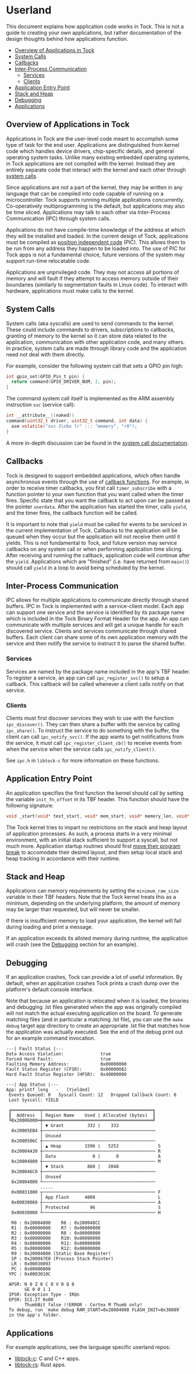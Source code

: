 Userland
========

This document explains how application code works in Tock. This is not a guide
to creating your own applications, but rather documentation of the design
thoughts behind how applications function.

<!-- npm i -g markdown-toc; markdown-toc -i Userland.md -->

<!-- toc -->

- [Overview of Applications in Tock](#overview-of-applications-in-tock)
- [System Calls](#system-calls)
- [Callbacks](#callbacks)
- [Inter-Process Communication](#inter-process-communication)
  * [Services](#services)
  * [Clients](#clients)
- [Application Entry Point](#application-entry-point)
- [Stack and Heap](#stack-and-heap)
- [Debugging](#debugging)
- [Applications](#applications)

<!-- tocstop -->

## Overview of Applications in Tock

Applications in Tock are the user-level code meant to accomplish some type of
task for the end user. Applications are distinguished from kernel code which
handles device drivers, chip-specific details, and general operating system
tasks. Unlike many existing embedded operating systems, in Tock applications
are not compiled with the kernel. Instead they are entirely separate code
that interact with the kernel and each other through [system
calls](https://en.wikipedia.org/wiki/System_call).

Since applications are not a part of the kernel, they may be written in any
language that can be compiled into code capable of running on a microcontroller.
Tock supports running multiple applications concurrently. Co-operatively
multiprogramming is the default, but applications may also be time sliced.
Applications may talk to each other via Inter-Process Communication (IPC)
through system calls.

Applications do not have compile-time knowledge of the address at which they
will be installed and loaded. In the current design of Tock, applications must
be compiled as [position independent
code](https://en.wikipedia.org/wiki/Position-independent_code) (PIC). This
allows them to be run from any address they happen to be loaded into. The use
of PIC for Tock apps is not a fundamental choice, future versions of the system
may support run-time relocatable code.

Applications are unprivileged code. They may not access all portions of memory
and will fault if they attempt to access memory outside of their boundaries
(similarly to segmentation faults in Linux code). To interact with hardware,
applications must make calls to the kernel.


## System Calls

System calls (aka syscalls) are used to send commands to the kernel. These
could include commands to drivers, subscriptions to callbacks, granting of
memory to the kernel so it can store data related to the application,
communication with other application code, and many others. In practice,
system calls are made through library code and the application need not
deal with them directly.

For example, consider the following system call that sets a GPIO pin high:

```c
int gpio_set(GPIO_Pin_t pin) {
  return command(GPIO_DRIVER_NUM, 2, pin);
}
```

The command system call itself is implemented as the ARM assembly instruction
`svc` (service call):

```c
int __attribute__((naked))
command(uint32_t driver, uint32_t command, int data) {
  asm volatile("svc 2\nbx lr" ::: "memory", "r0");
}
```

A more in-depth discussion can be found in the [system call
documentation](./Syscalls.md).


## Callbacks

Tock is designed to support embedded applications, which often handle
asynchronous events through the use of [callback
functions](https://en.wikipedia.org/wiki/Callback_(computer_programming)). For
example, in order to receive timer callbacks, you first call `timer_subscribe`
with a function pointer to your own function that you want called when the
timer fires. Specific state that you want the callback to act upon can be
passed as the pointer `userdata`. After the application has started the timer,
calls `yield`, and the timer fires, the callback function will be called.

It is important to note that `yield` must be called for events to be serviced in
the current implementation of Tock. Callbacks to the application will be queued
when they occur but the application will not receive them until it yields. This
is not fundamental to Tock, and future version may service callbacks on any
system call or when performing application time slicing. After receiving and
running the callback, application code will continue after the `yield`.
Applications which are "finished" (i.e. have returned from `main()`) should call
`yield` in a loop to avoid being scheduled by the kernel.


## Inter-Process Communication

IPC allows for multiple applications to communicate directly through shared
buffers. IPC in Tock is implemented with a service-client model. Each app can
support one service and the service is identified by its package name which is
included in the Tock Binary Format Header for the app. An app can communicate
with multiple services and will get a unique handle for each discovered service.
Clients and services communicate through shared buffers. Each client can share
some of its own application memory with the service and then notify the service
to instruct it to parse the shared buffer.

### Services

Services are named by the package name included in the app's TBF header.
To register a service, an app can call `ipc_register_svc()` to setup a callback.
This callback will be called whenever a client calls notify on that service.

### Clients

Clients must first discover services they wish to use with the function
`ipc_discover()`. They can then share a buffer with the service by calling
`ipc_share()`. To instruct the service to do something with the buffer, the
client can call `ipc_notify_svc()`. If the app wants to get notifications from
the service, it must call `ipc_register_client_cb()` to receive events from when
the service when the service calls `ipc_notify_client()`.

See `ipc.h` in `libtock-c` for more information on these functions.

## Application Entry Point

An application specifies the first function the kernel should call by setting
the variable `init_fn_offset` in its TBF header. This function should have the
following signature:

```c
void _start(void* text_start, void* mem_start, void* memory_len, void* app_heap_break);
```

The Tock kernel tries to impart no restrictions on the stack and heap layout of
application processes. As such, a process starts in a very minimal environment,
with an initial stack sufficient to support a syscall, but not much more.
Application startup routines should first
[move their program break](/doc/syscalls/memop.md#operation-type-0-brk) to accomodate
their desired layout, and then setup local stack and heap tracking in accordance
with their runtime.


## Stack and Heap

Applications can memory requirements by setting the `minimum_ram_size` variable
in their TBF headers. Note that the Tock kernel treats this as a minimum,
depending on the underlying platform, the amount of memory may be larger than
requested, but will never be smaller.

If there is insufficient memory to load your application, the kernel will fail
during loading and print a message.

If an application exceeds its alloted memory during runtime, the application
will crash (see the [Debugging](#debugging) section for an example).

## Debugging

If an application crashes, Tock can provide a lot of useful information.
By default, when an application crashes Tock prints a crash dump over the
platform's default console interface.

Note that because an application is relocated when it is loaded, the binaries
and debugging .lst files generated when the app was originally compiled will not
match the actual executing application on the board. To generate matching files
(and in particular a matching .lst file), you can use the `make debug` target
app directory to create an appropriate .lst file that matches how the
application was actually executed. See the end of the debug print out for an
example command invocation.

```
---| Fault Status |---
Data Access Violation:              true
Forced Hard Fault:                  true
Faulting Memory Address:            0x00000000
Fault Status Register (CFSR):       0x00000082
Hard Fault Status Register (HFSR):  0x40000000

---| App Status |---
App: printf_long   -   [Yielded]
 Events Queued: 0   Syscall Count: 12   Dropped Callback Count: 0
 Last Syscall: YIELD

 ╔═══════════╤══════════════════════════════════════════╗
 ║  Address  │ Region Name    Used | Allocated (bytes)  ║
 ╚0x20006000═╪══════════════════════════════════════════╝
             │ ▼ Grant         332 |    332
  0x20005EB4 ┼───────────────────────────────────────────
             │ Unused
  0x2000506C ┼───────────────────────────────────────────
             │ ▲ Heap         1596 |   5252               S
  0x20004A30 ┼─────────────────────────────────────────── R
             │ Data              0 |      0               A
  0x20004800 ┼─────────────────────────────────────────── M
             │ ▼ Stack         880 |   2048
  0x200046C0 ┼───────────────────────────────────────────
             │ Unused
  0x20004000 ┴───────────────────────────────────────────
             .....
  0x00031000 ┬─────────────────────────────────────────── F
             │ App Flash      4000                        L
  0x00030060 ┼─────────────────────────────────────────── A
             │ Protected        96                        S
  0x00030000 ┴─────────────────────────────────────────── H

  R0 : 0x20004800    R6 : 0x200048CC
  R1 : 0x00000000    R7 : 0x00000000
  R2 : 0x00000000    R8 : 0x00000000
  R3 : 0x00000000    R10: 0x00000000
  R4 : 0x00000000    R11: 0x00000000
  R5 : 0x00000000    R12: 0x00000000
  R9 : 0x20004800 (Static Base Register)
  SP : 0x200047E0 (Process Stack Pointer)
  LR : 0x00030093
  PC : 0x00000000
 YPC : 0x0003010C

 APSR: N 0 Z 0 C 0 V 0 Q 0
       GE 0 0 1 1
 IPSR: Exception Type - IRQn
 EPSR: ICI.IT 0x00
       ThumbBit false !!ERROR - Cortex M Thumb only!
 To debug, run `make debug RAM_START=0x20004000 FLASH_INIT=0x30089`
 in the app's folder.
```

## Applications

For example applications, see the language specific userland repos:

- [libtock-c](https://github.com/tock/libtock-c): C and C++ apps.
- [libtock-rs](https://github.com/tock/libtock-rs): Rust apps.
